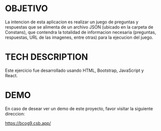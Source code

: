 # OBJETIVO

La intencion de esta aplicacion es realizar un juego de preguntas y respuestas que se alimenta de un archivo JSON (ubicado en la carpeta de Constans), que contendra la totalidad de informacion necesaria (preguntas, respuestas, URL de las imagenes, entre otras) para la ejecucion del juego.

# TECH DESCRIPTION

Este ejercicio fue desarrollado usando HTML, Bootstrap, JavaScript y React.

# DEMO

En caso de desear ver un demo de este proyecto, favor visitar la siguiente direccion:

https://bcog9.csb.app/